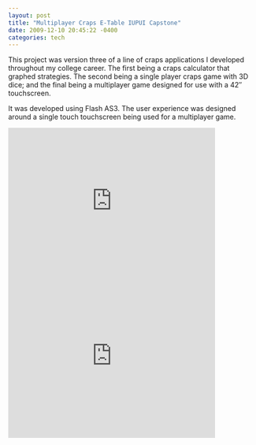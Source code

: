 ```yaml
---
layout: post
title: "Multiplayer Craps E-Table IUPUI Capstone"
date: 2009-12-10 20:45:22 -0400
categories: tech
---
```


This project was version three of a line of craps applications I developed throughout my college career. The first being a craps calculator that graphed strategies. The second being a single player craps game with 3D dice; and the final being a multiplayer game designed for use with a 42″ touchscreen.

It was developed using Flash AS3. The user experience was designed around a single touch touchscreen being used for a multiplayer game.

<iframe width="420" height="315" src="https://www.youtube.com/embed/dd2DNVb3CFY" frameborder="0" allowfullscreen></iframe>

<iframe width="420" height="315" src="https://www.youtube.com/embed/EZshMtivq4s" frameborder="0" allowfullscreen></iframe>
